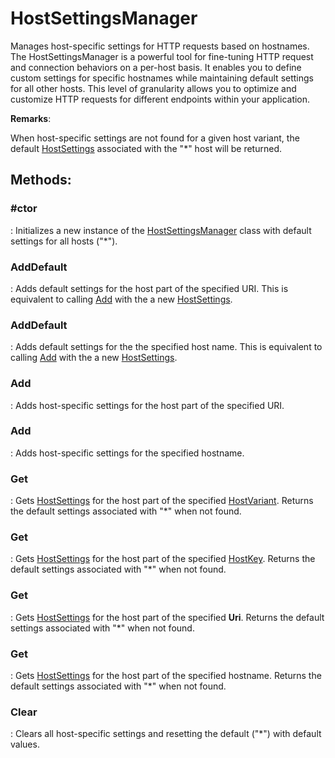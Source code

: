 # HostSettingsManager

Manages host-specific settings for HTTP requests based on hostnames. The HostSettingsManager is a powerful tool for fine-tuning HTTP request and connection behaviors on a per-host basis. It enables you to define custom settings for specific hostnames  while maintaining default settings for all other hosts. This level of granularity allows you to optimize and customize HTTP requests for different endpoints within your application. 

**Remarks**:

When host-specific settings are not found for a given host variant, the default [HostSettings](../Settings/HostSettings.md) associated with the "*" host will be returned. 


## **Methods**:

### **#ctor**
: Initializes a new instance of the [HostSettingsManager](../Settings/HostSettingsManager.md) class with default settings for all hosts ("*"). 

### **AddDefault**
: Adds default settings for the host part of the specified URI. This is equivalent to calling [Add](../Settings/HostSettingsManager.md#add) with the a new [HostSettings](../Settings/HostSettings.md). 

### **AddDefault**
: Adds default settings for the the specified host name. This is equivalent to calling [Add](../Settings/HostSettingsManager.md#add) with the a new [HostSettings](../Settings/HostSettings.md). 

### **Add**
: Adds host-specific settings for the host part of the specified URI. 

### **Add**
: Adds host-specific settings for the specified hostname. 

### **Get**
: Gets [HostSettings](../Settings/HostSettings.md) for the host part of the specified [HostVariant](../HostSetting/HostVariant.md). Returns the default settings associated with "*" when not found. 

### **Get**
: Gets [HostSettings](../Settings/HostSettings.md) for the host part of the specified [HostKey](../HostSetting/HostKey.md). Returns the default settings associated with "*" when not found. 

### **Get**
: Gets [HostSettings](../Settings/HostSettings.md) for the host part of the specified **Uri**. Returns the default settings associated with "*" when not found. 

### **Get**
: Gets [HostSettings](../Settings/HostSettings.md) for the host part of the specified hostname. Returns the default settings associated with "*" when not found. 

### **Clear**
: Clears all host-specific settings and resetting the default ("*") with default values. 